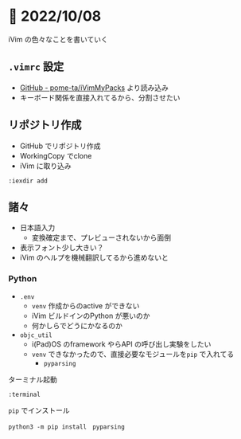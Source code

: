 # 📝 2022/10/08

iVim の色々なことを書いていく


## `.vimrc` 設定

- [GitHub - pome-ta/iVimMyPacks](https://github.com/pome-ta/iVimMyPacks) より読み込み
- キーボード関係を直接入れてるから、分割させたい


## リポジトリ作成

- GitHub でリポジトリ作成
- WorkingCopy でclone
- iVim に取り込み

```
:iexdir add
```

## 諸々

- 日本語入力
  - 変換確定まで、プレビューされないから面倒
- 表示フォント少し大きい？
- iVim のヘルプを機械翻訳してるから進めないと


### Python

- `.env`
  - `venv` 作成からのactive ができない
  - iVim ビルドインのPython が悪いのか
  - 何かしらでどうにかなるのか
- `objc_util`
  - i(Pad)OS のframework やらAPI の呼び出し実験をしたい
  - `venv` できなかったので、直接必要なモジュールを`pip` で入れてる
    - `pyparsing`

ターミナル起動

```
:terminal
```

`pip` でインストール

``` terminal
python3 -m pip install　pyparsing
```


